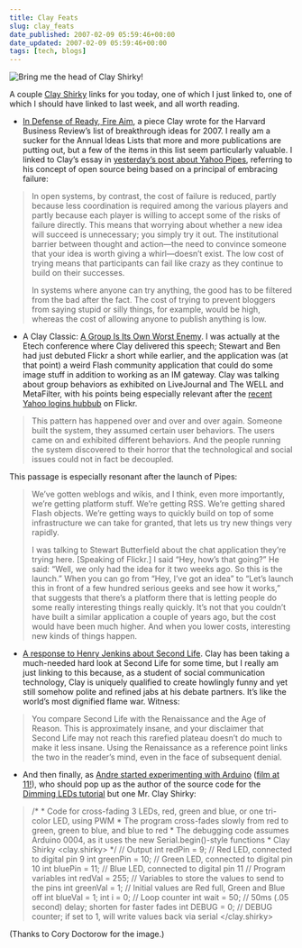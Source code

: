 ```yaml
---
title: Clay Feats
slug: clay_feats
date_published: 2007-02-09 05:59:46+00:00
date_updated: 2007-02-09 05:59:46+00:00
tags: [tech, blogs]
---
```


![Bring me the head of Clay Shirky!](https://cdn.glitch.global/71e5579f-aba0-499a-b200-01549a2a80ce/the-head-of-clay-shirky.jpg?v=1730097721569) 

A couple [Clay Shirky](http://www.shirky.com/) links for you today, one of which I just linked to, one of which I should have linked to last week, and all worth reading.

- [In Defense of Ready, Fire Aim](http://harvardbusinessonline.hbsp.harvard.edu/hbrsa/en/issue/0702/article/R0702A.jhtml#section19), a piece Clay wrote for the Harvard Business Review’s list of breakthrough ideas for 2007. I really am a sucker for the Annual Ideas Lists that more and more publications are putting out, but a few of the items in this list seem particularly valuable. I linked to Clay’s essay in [yesterday’s post about Yahoo Pipes](/2007/02/08/yahoo_pipes), referring to his concept of open source being based on a principal of embracing failure:

> In open systems, by contrast, the cost of failure is reduced, partly because less coordination is required among the various players and partly because each player is willing to accept some of the risks of failure directly. This means that worrying about whether a new idea will succeed is unnecessary; you simply try it out. The institutional barrier between thought and action—the need to convince someone that your idea is worth giving a whirl—doesn’t exist. The low cost of trying means that participants can fail like crazy as they continue to build on their successes.
> 
> In systems where anyone can try anything, the good has to be filtered from the bad after the fact. The cost of trying to prevent bloggers from saying stupid or silly things, for example, would be high, whereas the cost of allowing anyone to publish anything is low.

- A Clay Classic: [A Group Is Its Own Worst Enemy](http://www.shirky.com/writings/group_enemy.html). I was actually at the Etech conference where Clay delivered this speech; Stewart and Ben had just debuted Flickr a short while earlier, and the application was (at that point) a weird Flash community application that could do some image stuff in addition to working as an IM gateway. Clay was talking about group behaviors as exhibited on LiveJournal and The WELL and MetaFilter, with his points being especially relevant after the [recent Yahoo logins hubbub](/2007/01/31/i_am_okay_with_) on Flickr.

> This pattern has happened over and over and over again. Someone built the system, they assumed certain user behaviors. The users came on and exhibited different behaviors. And the people running the system discovered to their horror that the technological and social issues could not in fact be decoupled.

This passage is especially resonant after the launch of Pipes:

> We’ve gotten weblogs and wikis, and I think, even more importantly, we’re getting platform stuff. We’re getting RSS. We’re getting shared Flash objects. We’re getting ways to quickly build on top of some infrastructure we can take for granted, that lets us try new things very rapidly.
> 
> I was talking to Stewart Butterfield about the chat application they’re trying here. [Speaking of Flickr.] I said “Hey, how’s that going?” He said: “Well, we only had the idea for it two weeks ago. So this is the launch.” When you can go from “Hey, I’ve got an idea” to “Let’s launch this in front of a few hundred serious geeks and see how it works,” that suggests that there’s a platform there that is letting people do some really interesting things really quickly. It’s not that you couldn’t have built a similar application a couple of years ago, but the cost would have been much higher. And when you lower costs, interesting new kinds of things happen.

- [A response to Henry Jenkins about Second Life](http://many.corante.com/archives/2007/02/06/second_life_a_response_to_henry_jenkins.php). Clay has been taking a much-needed hard look at Second Life for some time, but I really am just linking to this because, as a student of social communication technology, Clay is uniquely qualified to create howlingly funny and yet still somehow polite and refined jabs at his debate partners. It’s like the world’s most dignified flame war. Witness:

> You compare Second Life with the Renaissance and the Age of Reason. This is approximately insane, and your disclaimer that Second Life may not reach this rarefied plateau doesn’t do much to make it less insane. Using the Renaissance as a reference point links the two in the reader’s mind, even in the face of subsequent denial.

- And then finally, as [Andre started experimenting with Arduino](http://notes.torrez.org/2007/02/hello_world.html) ([film at 11!](http://www.youtube.com/watch?v=LksGwjNsxZo&amp;eurl=)), who should pop up as the author of the source code for the [Dimming LEDs tutorial](http://www.arduino.cc/en/Tutorial/DimmingLEDs) but one Mr. Clay Shirky:

> /* * Code for cross-fading 3 LEDs, red, green and blue, or one tri-color LED, using PWM * The program cross-fades slowly from red to green, green to blue, and blue to red * The debugging code assumes Arduino 0004, as it uses the new Serial.begin()-style functions * Clay Shirky <clay.shirky> */ // Output int redPin = 9; // Red LED, connected to digital pin 9 int greenPin = 10; // Green LED, connected to digital pin 10 int bluePin = 11; // Blue LED, connected to digital pin 11 // Program variables int redVal = 255; // Variables to store the values to send to the pins int greenVal = 1; // Initial values are Red full, Green and Blue off int blueVal = 1; int i = 0; // Loop counter int wait = 50; // 50ms (.05 second) delay; shorten for faster fades int DEBUG = 0; // DEBUG counter; if set to 1, will write values back via serial </clay.shirky>

(Thanks to Cory Doctorow for the image.)
